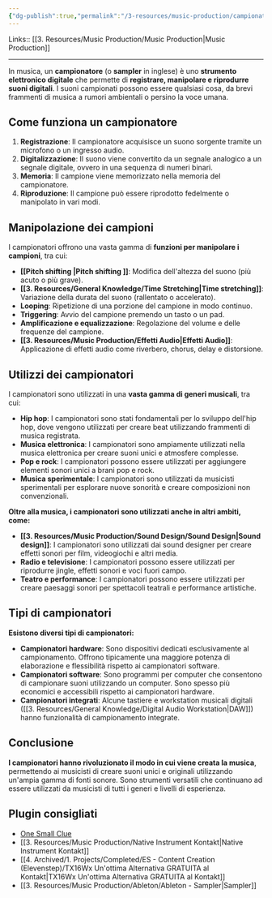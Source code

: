 ```yaml
---
{"dg-publish":true,"permalink":"/3-resources/music-production/campionatore/"}
---
```


Links:: [[3. Resources/Music Production/Music Production\|Music Production]]

----
In musica, un **campionatore** (o **sampler** in inglese) è uno **strumento elettronico digitale** che permette di **registrare, manipolare e riprodurre suoni digitali**. I suoni campionati possono essere qualsiasi cosa, da brevi frammenti di musica a rumori ambientali o persino la voce umana.

## Come funziona un campionatore

1. **Registrazione**: Il campionatore acquisisce un suono sorgente tramite un microfono o un ingresso audio.
2. **Digitalizzazione**: Il suono viene convertito da un segnale analogico a un segnale digitale, ovvero in una sequenza di numeri binari.
3. **Memoria**: Il campione viene memorizzato nella memoria del campionatore.
4. **Riproduzione**: Il campione può essere riprodotto fedelmente o manipolato in vari modi.

## Manipolazione dei campioni

I campionatori offrono una vasta gamma di **funzioni per manipolare i campioni**, tra cui:

- **[[Pitch shifting \|Pitch shifting ]]**: Modifica dell'altezza del suono (più acuto o più grave).
- **[[3. Resources/General Knowledge/Time Stretching\|Time stretching]]**: Variazione della durata del suono (rallentato o accelerato).
- **Looping**: Ripetizione di una porzione del campione in modo continuo.
- **Triggering**: Avvio del campione premendo un tasto o un pad.
- **Amplificazione e equalizzazione**: Regolazione del volume e delle frequenze del campione.
- **[[3. Resources/Music Production/Effetti Audio\|Effetti Audio]]**: Applicazione di effetti audio come riverbero, chorus, delay e distorsione.

## Utilizzi dei campionatori

I campionatori sono utilizzati in una **vasta gamma di generi musicali**, tra cui:

- **Hip hop**: I campionatori sono stati fondamentali per lo sviluppo dell'hip hop, dove vengono utilizzati per creare beat utilizzando frammenti di musica registrata.
- **Musica elettronica**: I campionatori sono ampiamente utilizzati nella musica elettronica per creare suoni unici e atmosfere complesse.
- **Pop e rock**: I campionatori possono essere utilizzati per aggiungere elementi sonori unici a brani pop e rock.
- **Musica sperimentale**: I campionatori sono utilizzati da musicisti sperimentali per esplorare nuove sonorità e creare composizioni non convenzionali.

**Oltre alla musica, i campionatori sono utilizzati anche in altri ambiti, come:**

- **[[3. Resources/Music Production/Sound Design/Sound Design\|Sound design]]**: I campionatori sono utilizzati dai sound designer per creare effetti sonori per film, videogiochi e altri media.
- **Radio e televisione**: I campionatori possono essere utilizzati per riprodurre jingle, effetti sonori e voci fuori campo.
- **Teatro e performance**: I campionatori possono essere utilizzati per creare paesaggi sonori per spettacoli teatrali e performance artistiche.

## Tipi di campionatori

**Esistono diversi tipi di campionatori:**

- **Campionatori hardware**: Sono dispositivi dedicati esclusivamente al campionamento. Offrono tipicamente una maggiore potenza di elaborazione e flessibilità rispetto ai campionatori software.
- **Campionatori software**: Sono programmi per computer che consentono di campionare suoni utilizzando un computer. Sono spesso più economici e accessibili rispetto ai campionatori hardware.
- **Campionatori integrati**: Alcune tastiere e workstation musicali digitali ([[3. Resources/General Knowledge/Digital Audio Workstation\|DAW]]) hanno funzionalità di campionamento integrate.

## Conclusione

**I campionatori hanno rivoluzionato il modo in cui viene creata la musica**, permettendo ai musicisti di creare suoni unici e originali utilizzando un'ampia gamma di fonti sonore. Sono strumenti versatili che continuano ad essere utilizzati da musicisti di tutti i generi e livelli di esperienza.



## Plugin consigliati

- [One Small Clue](https://www.onesmallclue.com/)
- [[3. Resources/Music Production/Native Instrument Kontakt\|Native Instrument Kontakt]]
- [[4. Archived/1. Projects/Completed/ES - Content Creation (Elevenstep)/TX16Wx Un'ottima Alternativa GRATUITA al Kontakt\|TX16Wx Un'ottima Alternativa GRATUITA al Kontakt]]
- [[3. Resources/Music Production/Ableton/Ableton - Sampler\|Sampler]]



